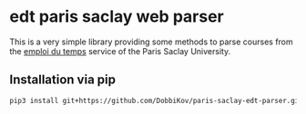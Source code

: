 # edt paris saclay web parser

This is a very simple library providing some methods to parse courses from the
[emploi du temps](https://edt.universite-paris-saclay.fr/) service of the Paris
Saclay University.

## Installation via pip

```sh
pip3 install git+https://github.com/DobbiKov/paris-saclay-edt-parser.git
```
